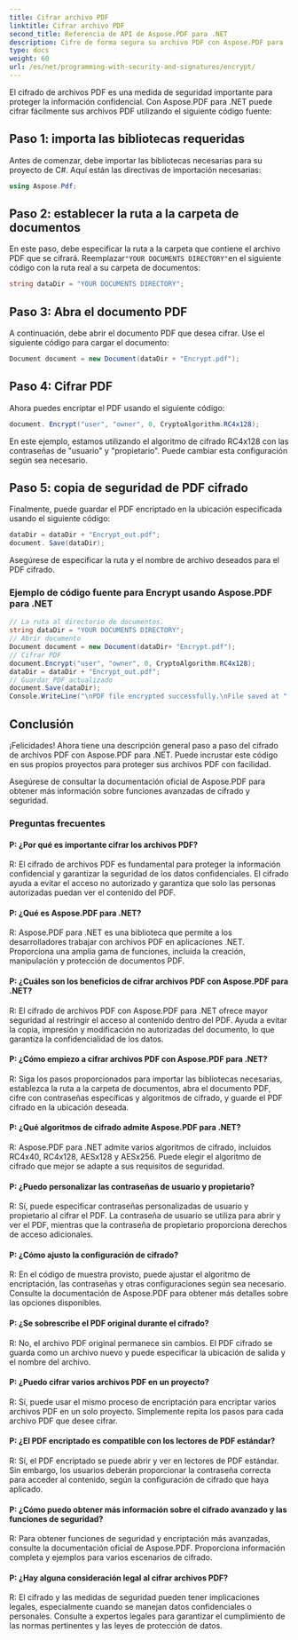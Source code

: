 ```yaml
---
title: Cifrar archivo PDF
linktitle: Cifrar archivo PDF
second_title: Referencia de API de Aspose.PDF para .NET
description: Cifre de forma segura su archivo PDF con Aspose.PDF para .NET.
type: docs
weight: 60
url: /es/net/programming-with-security-and-signatures/encrypt/
---
```

El cifrado de archivos PDF es una medida de seguridad importante para proteger la información confidencial. Con Aspose.PDF para .NET puede cifrar fácilmente sus archivos PDF utilizando el siguiente código fuente:

## Paso 1: importa las bibliotecas requeridas

Antes de comenzar, debe importar las bibliotecas necesarias para su proyecto de C#. Aquí están las directivas de importación necesarias:

```csharp
using Aspose.Pdf;
```

## Paso 2: establecer la ruta a la carpeta de documentos

 En este paso, debe especificar la ruta a la carpeta que contiene el archivo PDF que se cifrará. Reemplazar`"YOUR DOCUMENTS DIRECTORY"`en el siguiente código con la ruta real a su carpeta de documentos:

```csharp
string dataDir = "YOUR DOCUMENTS DIRECTORY";
```

## Paso 3: Abra el documento PDF

A continuación, debe abrir el documento PDF que desea cifrar. Use el siguiente código para cargar el documento:

```csharp
Document document = new Document(dataDir + "Encrypt.pdf");
```

## Paso 4: Cifrar PDF

Ahora puedes encriptar el PDF usando el siguiente código:

```csharp
document. Encrypt("user", "owner", 0, CryptoAlgorithm.RC4x128);
```

En este ejemplo, estamos utilizando el algoritmo de cifrado RC4x128 con las contraseñas de "usuario" y "propietario". Puede cambiar esta configuración según sea necesario.

## Paso 5: copia de seguridad de PDF cifrado

Finalmente, puede guardar el PDF encriptado en la ubicación especificada usando el siguiente código:

```csharp
dataDir = dataDir + "Encrypt_out.pdf";
document. Save(dataDir);
```

Asegúrese de especificar la ruta y el nombre de archivo deseados para el PDF cifrado.

### Ejemplo de código fuente para Encrypt usando Aspose.PDF para .NET 
```csharp
// La ruta al directorio de documentos.
string dataDir = "YOUR DOCUMENTS DIRECTORY";
// Abrir documento
Document document = new Document(dataDir+ "Encrypt.pdf");
// Cifrar PDF
document.Encrypt("user", "owner", 0, CryptoAlgorithm.RC4x128);
dataDir = dataDir + "Encrypt_out.pdf";
// Guardar PDF actualizado
document.Save(dataDir);
Console.WriteLine("\nPDF file encrypted successfully.\nFile saved at " + dataDir);
```

## Conclusión

¡Felicidades! Ahora tiene una descripción general paso a paso del cifrado de archivos PDF con Aspose.PDF para .NET. Puede incrustar este código en sus propios proyectos para proteger sus archivos PDF con facilidad.

Asegúrese de consultar la documentación oficial de Aspose.PDF para obtener más información sobre funciones avanzadas de cifrado y seguridad.

### Preguntas frecuentes

#### P: ¿Por qué es importante cifrar los archivos PDF?

R: El cifrado de archivos PDF es fundamental para proteger la información confidencial y garantizar la seguridad de los datos confidenciales. El cifrado ayuda a evitar el acceso no autorizado y garantiza que solo las personas autorizadas puedan ver el contenido del PDF.

#### P: ¿Qué es Aspose.PDF para .NET?

R: Aspose.PDF para .NET es una biblioteca que permite a los desarrolladores trabajar con archivos PDF en aplicaciones .NET. Proporciona una amplia gama de funciones, incluida la creación, manipulación y protección de documentos PDF.

#### P: ¿Cuáles son los beneficios de cifrar archivos PDF con Aspose.PDF para .NET?

R: El cifrado de archivos PDF con Aspose.PDF para .NET ofrece mayor seguridad al restringir el acceso al contenido dentro del PDF. Ayuda a evitar la copia, impresión y modificación no autorizadas del documento, lo que garantiza la confidencialidad de los datos.

#### P: ¿Cómo empiezo a cifrar archivos PDF con Aspose.PDF para .NET?

R: Siga los pasos proporcionados para importar las bibliotecas necesarias, establezca la ruta a la carpeta de documentos, abra el documento PDF, cifre con contraseñas específicas y algoritmos de cifrado, y guarde el PDF cifrado en la ubicación deseada.

#### P: ¿Qué algoritmos de cifrado admite Aspose.PDF para .NET?

R: Aspose.PDF para .NET admite varios algoritmos de cifrado, incluidos RC4x40, RC4x128, AESx128 y AESx256. Puede elegir el algoritmo de cifrado que mejor se adapte a sus requisitos de seguridad.

#### P: ¿Puedo personalizar las contraseñas de usuario y propietario?

R: Sí, puede especificar contraseñas personalizadas de usuario y propietario al cifrar el PDF. La contraseña de usuario se utiliza para abrir y ver el PDF, mientras que la contraseña de propietario proporciona derechos de acceso adicionales.

#### P: ¿Cómo ajusto la configuración de cifrado?

R: En el código de muestra provisto, puede ajustar el algoritmo de encriptación, las contraseñas y otras configuraciones según sea necesario. Consulte la documentación de Aspose.PDF para obtener más detalles sobre las opciones disponibles.

#### P: ¿Se sobrescribe el PDF original durante el cifrado?

R: No, el archivo PDF original permanece sin cambios. El PDF cifrado se guarda como un archivo nuevo y puede especificar la ubicación de salida y el nombre del archivo.

#### P: ¿Puedo cifrar varios archivos PDF en un proyecto?

R: Sí, puede usar el mismo proceso de encriptación para encriptar varios archivos PDF en un solo proyecto. Simplemente repita los pasos para cada archivo PDF que desee cifrar.

#### P: ¿El PDF encriptado es compatible con los lectores de PDF estándar?

R: Sí, el PDF encriptado se puede abrir y ver en lectores de PDF estándar. Sin embargo, los usuarios deberán proporcionar la contraseña correcta para acceder al contenido, según la configuración de cifrado que haya aplicado.

#### P: ¿Cómo puedo obtener más información sobre el cifrado avanzado y las funciones de seguridad?

R: Para obtener funciones de seguridad y encriptación más avanzadas, consulte la documentación oficial de Aspose.PDF. Proporciona información completa y ejemplos para varios escenarios de cifrado.

#### P: ¿Hay alguna consideración legal al cifrar archivos PDF?

R: El cifrado y las medidas de seguridad pueden tener implicaciones legales, especialmente cuando se manejan datos confidenciales o personales. Consulte a expertos legales para garantizar el cumplimiento de las normas pertinentes y las leyes de protección de datos.